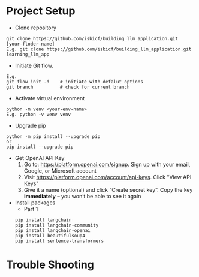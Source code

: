 # Project Setup
- Clone repository
```
git clone https://github.com/isbicf/building_llm_application.git [your-floder-name]
E.g. git clone https://github.com/isbicf/building_llm_application.git learning_llm_app
```
- Initiate Git flow.
```
E.g. 
git flow init -d    # initiate with defalut options
git branch          # check for current branch
```
- Activate virtual environment
```
python -m venv <your-env-name>
E.g. python -v venv venv
```
- Upgrade pip
```
python -m pip install --upgrade pip
or
pip install --upgrade pip
```
- Get OpenAI API Key
  1. Go to: https://platform.openai.com/signup. Sign up with your email, Google, or Microsoft account
  2. Visit https://platform.openai.com/account/api-keys. Click "View API Keys"
  3. Give it a name (optional) and click “Create secret key”. Copy the key **immediately** – you won’t be able to see it again
- Install packages
  - Part 1
  ```
  pip install langchain
  pip install langchain-community
  pip install langchain-openai
  pip install beautifulsoup4
  pip install sentence-transformers
  ```

# Trouble Shooting


